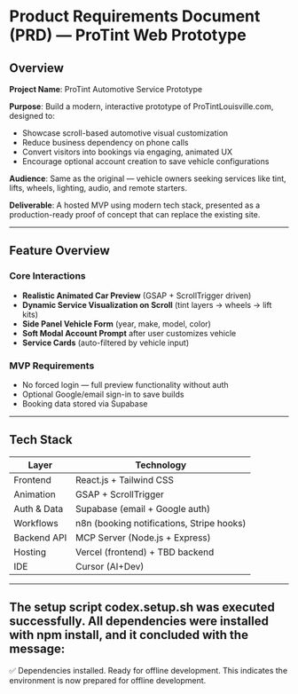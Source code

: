 # Product Requirements Document (PRD) — ProTint Web Prototype

## Overview
**Project Name**: ProTint Automotive Service Prototype

**Purpose**: Build a modern, interactive prototype of ProTintLouisville.com, designed to:
- Showcase scroll-based automotive visual customization
- Reduce business dependency on phone calls
- Convert visitors into bookings via engaging, animated UX
- Encourage optional account creation to save vehicle configurations

**Audience**: Same as the original — vehicle owners seeking services like tint, lifts, wheels, lighting, audio, and remote starters.

**Deliverable**: A hosted MVP using modern tech stack, presented as a production-ready proof of concept that can replace the existing site.

---

## Feature Overview

### Core Interactions
- **Realistic Animated Car Preview** (GSAP + ScrollTrigger driven)
- **Dynamic Service Visualization on Scroll** (tint layers → wheels → lift kits)
- **Side Panel Vehicle Form** (year, make, model, color)
- **Soft Modal Account Prompt** after user customizes vehicle
- **Service Cards** (auto-filtered by vehicle input)

### MVP Requirements
- No forced login — full preview functionality without auth
- Optional Google/email sign-in to save builds
- Booking data stored via Supabase

---

## Tech Stack

| Layer        | Technology                  |
|--------------|-----------------------------|
| Frontend     | React.js + Tailwind CSS     |
| Animation    | GSAP + ScrollTrigger        |
| Auth & Data  | Supabase (email + Google auth) |
| Workflows    | n8n (booking notifications, Stripe hooks) |
| Backend API  | MCP Server (Node.js + Express) |
| Hosting      | Vercel (frontend) + TBD backend |
| IDE          | Cursor (AI+Dev)             |

---

## The setup script codex.setup.sh was executed successfully. All dependencies were installed with npm install, and it concluded with the message:

✅ Dependencies installed. Ready for offline development.
This indicates the environment is now prepared for offline development.